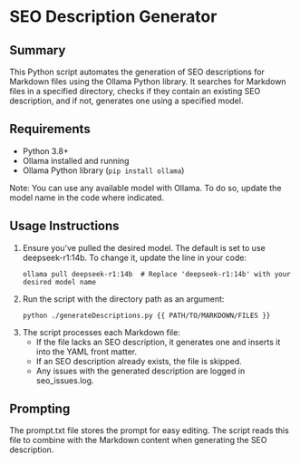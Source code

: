 # SEO Description Generator

## Summary

This Python script automates the generation of SEO descriptions for Markdown files using the Ollama Python library. It searches for Markdown files in a specified directory, checks if they contain an existing SEO description, and if not, generates one using a specified model.

## Requirements

* Python 3.8+
* Ollama installed and running
* Ollama Python library (`pip install ollama`)

Note: You can use any available model with Ollama. To do so, update the model name in the code where indicated.

## Usage Instructions

1. Ensure you've pulled the desired model. The default is set to use deepseek-r1:14b. To change it, update the line in your code:
    ```
    ollama pull deepseek-r1:14b  # Replace 'deepseek-r1:14b' with your desired model name
    ```
2. Run the script with the directory path as an argument:
    ```
    python ./generateDescriptions.py {{ PATH/TO/MARKDOWN/FILES }}
    ```
3. The script processes each Markdown file:
    - If the file lacks an SEO description, it generates one and inserts it into the YAML front matter.
    - If an SEO description already exists, the file is skipped.
    - Any issues with the generated description are logged in seo_issues.log.

## Prompting

The prompt.txt file stores the prompt for easy editing. The script reads this file to combine with the Markdown content when generating the SEO description.